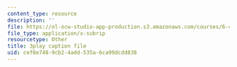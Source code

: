 ```yaml
---
content_type: resource
description: ''
file: https://ol-ocw-studio-app-production.s3.amazonaws.com/courses/6-451-principles-of-digital-communication-ii-spring-2005/cef8e7489cb24add535a6ca99dcdd838_YPAbQU7NUZQ.srt
file_type: application/x-subrip
resourcetype: Other
title: 3play caption file
uid: cef8e748-9cb2-4add-535a-6ca99dcdd838
---
```

